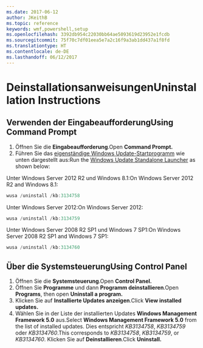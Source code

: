 ```yaml
---
ms.date: 2017-06-12
author: JKeithB
ms.topic: reference
keywords: wmf,powershell,setup
ms.openlocfilehash: 3392db954c22030bb64ae5093619d23952e1fcdb
ms.sourcegitcommit: 75f70c7df01eea5e7a2c16f9a3ab1dd437a1f8fd
ms.translationtype: HT
ms.contentlocale: de-DE
ms.lasthandoff: 06/12/2017
---
```

# <a name="uninstallation-instructions"></a><span data-ttu-id="ff30b-102">Deinstallationsanweisungen</span><span class="sxs-lookup"><span data-stu-id="ff30b-102">Uninstallation Instructions</span></span>

## <a name="using-command-prompt"></a><span data-ttu-id="ff30b-103">Verwenden der Eingabeaufforderung</span><span class="sxs-lookup"><span data-stu-id="ff30b-103">Using Command Prompt</span></span>
1.  <span data-ttu-id="ff30b-104">Öffnen Sie die **Eingabeaufforderung**.</span><span class="sxs-lookup"><span data-stu-id="ff30b-104">Open **Command Prompt.**</span></span>
2.  <span data-ttu-id="ff30b-105">Führen Sie das [eigenständige Windows Update-Startprogramm](https://support.microsoft.com/en-us/kb/934307) wie unten dargestellt aus:</span><span class="sxs-lookup"><span data-stu-id="ff30b-105">Run the [Windows Update Standalone Launcher](https://support.microsoft.com/en-us/kb/934307) as shown below:</span></span>

<span data-ttu-id="ff30b-106">Unter Windows Server 2012 R2 und Windows 8.1:</span><span class="sxs-lookup"><span data-stu-id="ff30b-106">On Windows Server 2012 R2 and Windows 8.1:</span></span>
```powershell
wusa /uninstall /kb:3134758
```
<span data-ttu-id="ff30b-107">Unter Windows Server 2012:</span><span class="sxs-lookup"><span data-stu-id="ff30b-107">On Windows Server 2012:</span></span>
```powershell
wusa /uninstall /kb:3134759
```
<span data-ttu-id="ff30b-108">Unter Windows Server 2008 R2 SP1 und Windows 7 SP1:</span><span class="sxs-lookup"><span data-stu-id="ff30b-108">On Windows Server 2008 R2 SP1 and Windows 7 SP1:</span></span>
```powershell
wusa /uninstall /kb:3134760
```

## <a name="using-control-panel"></a><span data-ttu-id="ff30b-109">Über die Systemsteuerung</span><span class="sxs-lookup"><span data-stu-id="ff30b-109">Using Control Panel</span></span>
1.  <span data-ttu-id="ff30b-110">Öffnen Sie die **Systemsteuerung**.</span><span class="sxs-lookup"><span data-stu-id="ff30b-110">Open **Control Panel.**</span></span>
2.  <span data-ttu-id="ff30b-111">Öffnen Sie **Programme** und dann **Programm deinstallieren**.</span><span class="sxs-lookup"><span data-stu-id="ff30b-111">Open **Programs**, then open **Uninstall a program.**</span></span>
3.  <span data-ttu-id="ff30b-112">Klicken Sie auf **Installierte Updates anzeigen**.</span><span class="sxs-lookup"><span data-stu-id="ff30b-112">Click **View installed updates.**</span></span>
4.  <span data-ttu-id="ff30b-113">Wählen Sie in der Liste der installierten Updates **Windows Management Framework 5.0** aus.</span><span class="sxs-lookup"><span data-stu-id="ff30b-113">Select **Windows Management Framework 5.0** from the list of installed updates.</span></span> <span data-ttu-id="ff30b-114">Dies entspricht *KB3134758*, *KB3134759* oder *KB3134760*.</span><span class="sxs-lookup"><span data-stu-id="ff30b-114">This corresponds to *KB3134758*, *KB3134759*, or *KB3134760*.</span></span> <span data-ttu-id="ff30b-115">Klicken Sie auf **Deinstallieren**.</span><span class="sxs-lookup"><span data-stu-id="ff30b-115">Click **Uninstall.**</span></span>

